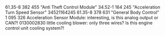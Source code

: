 61.35-8 382 455 "Anti Theft Control Module"
34.52-1 164 245 "Acceleration Turn Speed Sensor" 34521164245
61.35-8 378 631 "General Body Control"
1 095 326 Acceleration Sensor Module: interesting, is this analog output or CAN?!
0130002830 little cooling blower: only three wires? Is this engine control unit cooling system?!


